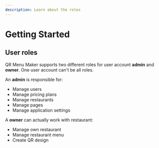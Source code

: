```yaml
---
description: Learn about the roles
---
```


# Getting Started

## User roles <a id="41-user-roles"></a>

QR Menu Maker supports two different roles for user account **admin** and **owner**. One user account can't be all roles.

An **admin** is responsible for:

* Manage users
* Manage pricing plans
* Manage restaurants
* Manage pages
* Manage application settings

A **owner** can actually work with restaurant:

* Manage own restaurant
* Manage restaurant menu
* Create QR design

